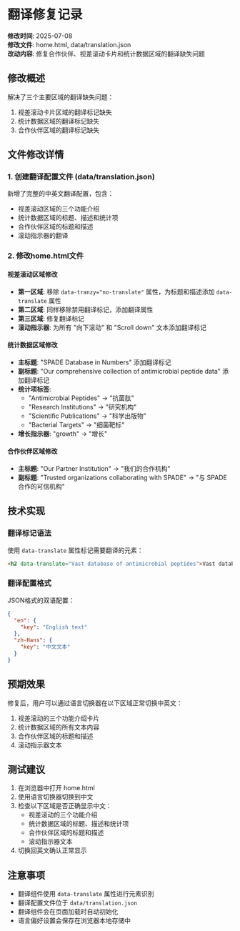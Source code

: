 # 翻译修复记录

**修改时间**: 2025-07-08  
**修改文件**: home.html, data/translation.json  
**改动内容**: 修复合作伙伴、视差滚动卡片和统计数据区域的翻译缺失问题

## 修改概述

解决了三个主要区域的翻译缺失问题：
1. 视差滚动卡片区域的翻译标记缺失
2. 统计数据区域的翻译标记缺失  
3. 合作伙伴区域的翻译标记缺失

## 文件修改详情

### 1. 创建翻译配置文件 (data/translation.json)

新增了完整的中英文翻译配置，包含：
- 视差滚动区域的三个功能介绍
- 统计数据区域的标题、描述和统计项
- 合作伙伴区域的标题和描述
- 滚动指示器的翻译

### 2. 修改home.html文件

#### 视差滚动区域修改
- **第一区域**: 移除 `data-tranzy="no-translate"` 属性，为标题和描述添加 `data-translate` 属性
- **第二区域**: 同样移除禁用翻译标记，添加翻译属性
- **第三区域**: 修复翻译标记
- **滚动指示器**: 为所有 "向下滚动" 和 "Scroll down" 文本添加翻译标记

#### 统计数据区域修改
- **主标题**: "SPADE Database in Numbers" 添加翻译标记
- **副标题**: "Our comprehensive collection of antimicrobial peptide data" 添加翻译标记
- **统计项标签**: 
  - "Antimicrobial Peptides" → "抗菌肽"
  - "Research Institutions" → "研究机构" 
  - "Scientific Publications" → "科学出版物"
  - "Bacterial Targets" → "细菌靶标"
- **增长指示器**: "growth" → "增长"

#### 合作伙伴区域修改
- **主标题**: "Our Partner Institution" → "我们的合作机构"
- **副标题**: "Trusted organizations collaborating with SPADE" → "与 SPADE 合作的可信机构"

## 技术实现

### 翻译标记语法
使用 `data-translate` 属性标记需要翻译的元素：
```html
<h2 data-translate="Vast database of antimicrobial peptides">Vast database of antimicrobial peptides</h2>
```

### 翻译配置格式
JSON格式的双语配置：
```json
{
  "en": {
    "key": "English text"
  },
  "zh-Hans": {
    "key": "中文文本"
  }
}
```

## 预期效果

修复后，用户可以通过语言切换器在以下区域正常切换中英文：
1. 视差滚动的三个功能介绍卡片
2. 统计数据区域的所有文本内容
3. 合作伙伴区域的标题和描述
4. 滚动指示器文本

## 测试建议

1. 在浏览器中打开 home.html
2. 使用语言切换器切换到中文
3. 检查以下区域是否正确显示中文：
   - 视差滚动的三个功能介绍
   - 统计数据区域的标题、描述和统计项
   - 合作伙伴区域的标题和描述
   - 滚动指示器文本
4. 切换回英文确认正常显示

## 注意事项

- 翻译组件使用 `data-translate` 属性进行元素识别
- 翻译配置文件位于 `data/translation.json`
- 翻译组件会在页面加载时自动初始化
- 语言偏好设置会保存在浏览器本地存储中 